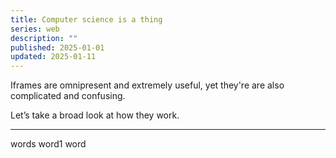 ```yaml
---
title: Computer science is a thing
series: web
description: ""
published: 2025-01-01
updated: 2025-01-11
---
```


Iframes are omnipresent and extremely useful, yet they're are also complicated and confusing.

Let’s take a broad look at how they work.

---

words word1 word
